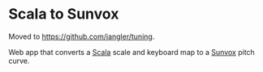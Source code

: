 # Scala to Sunvox

Moved to <https://github.com/jangler/tuning>.

Web app that converts a [Scala][1] scale and keyboard map to a [Sunvox][2]
pitch curve.

[1]: https://www.huygens-fokker.org/scala/
[2]: https://warmplace.ru/soft/sunvox/

